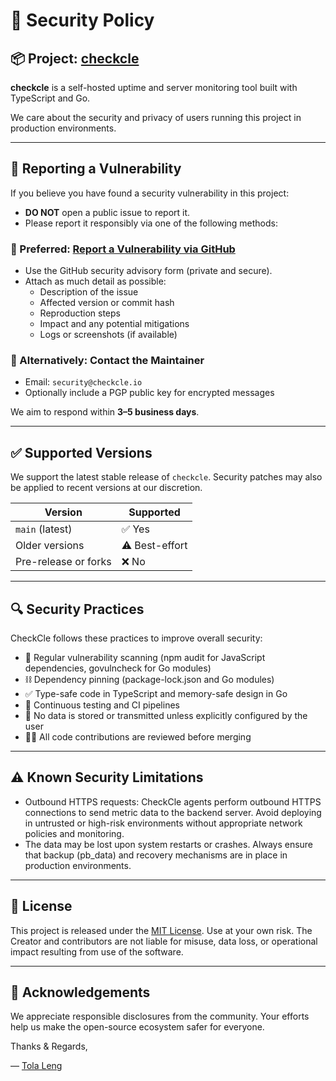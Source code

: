 # 🔐 Security Policy

## 📦 Project: [checkcle](https://github.com/operacle/checkcle)

**checkcle** is a self-hosted uptime and server monitoring tool built with TypeScript and Go.

We care about the security and privacy of users running this project in production environments.

---

## 📣 Reporting a Vulnerability

If you believe you have found a security vulnerability in this project:

- **DO NOT** open a public issue to report it.
- Please report it responsibly via one of the following methods:

### 🔐 Preferred: [Report a Vulnerability via GitHub](https://github.com/operacle/checkcle/security/advisories/new)

- Use the GitHub security advisory form (private and secure).
- Attach as much detail as possible:
  - Description of the issue
  - Affected version or commit hash
  - Reproduction steps
  - Impact and any potential mitigations
  - Logs or screenshots (if available)

### 📧 Alternatively: Contact the Maintainer
- Email: `security@checkcle.io` 
- Optionally include a PGP public key for encrypted messages

We aim to respond within **3–5 business days**.

---

## ✅ Supported Versions

We support the latest stable release of `checkcle`. Security patches may also be applied to recent versions at our discretion.

| Version | Supported |
|---------|-----------|
| `main` (latest) | ✅ Yes |
| Older versions | ⚠️ Best-effort |
| Pre-release or forks | ❌ No |

---

## 🔍 Security Practices

CheckCle follows these practices to improve overall security:

- 🔎 Regular vulnerability scanning (npm audit for JavaScript dependencies, govulncheck for Go modules)
- ⛓️ Dependency pinning (package-lock.json and Go modules)
- ✅ Type-safe code in TypeScript and memory-safe design in Go
- 🧪 Continuous testing and CI pipelines
- 🔐 No data is stored or transmitted unless explicitly configured by the user
- 🧑‍💻 All code contributions are reviewed before merging

---

## ⚠️ Known Security Limitations

- Outbound HTTPS requests: CheckCle agents perform outbound HTTPS connections to send metric data to the backend server. Avoid deploying in untrusted or high-risk environments without appropriate network policies and monitoring.
- The data may be lost upon system restarts or crashes. Always ensure that backup (pb_data) and recovery mechanisms are in place in production environments.

---

## 📄 License

This project is released under the [MIT License](./LICENSE). Use at your own risk. The Creator and contributors are not liable for misuse, data loss, or operational impact resulting from use of the software.

---

## 🙌 Acknowledgements

We appreciate responsible disclosures from the community. Your efforts help us make the open-source ecosystem safer for everyone.

Thanks & Regards,

— [Tola Leng](https://github.com/tolaleng)
